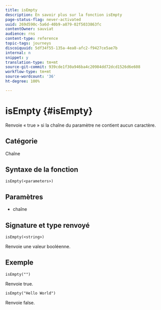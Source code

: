 ```yaml
---
title: isEmpty
description: En savoir plus sur la fonction isEmpty
page-status-flag: never-activated
uuid: 269d590c-5a6d-40b9-a879-02f5033863fc
contentOwner: sauviat
audience: rns
content-type: reference
topic-tags: journeys
discoiquuid: 5df34f55-135a-4ea8-afc2-f9427ce5ae7b
internal: n
snippet: y
translation-type: tm+mt
source-git-commit: 939cde1f30a946ba4c20984dd72dcd1526d6e608
workflow-type: tm+mt
source-wordcount: '36'
ht-degree: 100%

---
```



# isEmpty {#isEmpty}

Renvoie « true » si la chaîne du paramètre ne contient aucun caractère.

## Catégorie

Chaîne

## Syntaxe de la fonction

`isEmpty(<parameters>)`

## Paramètres

* chaîne

## Signature et type renvoyé

`isEmpty(<string>)`

Renvoie une valeur booléenne.

## Exemple

`isEmpty("")`

Renvoie true.

`isEmpty("Hello World")`

Renvoie false.
